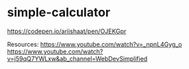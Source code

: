 # simple-calculator

https://codepen.io/ariishaat/pen/OJEKGpr

Resources:
https://www.youtube.com/watch?v=_npnL4Gyg_o
https://www.youtube.com/watch?v=j59qQ7YWLxw&ab_channel=WebDevSimplified
